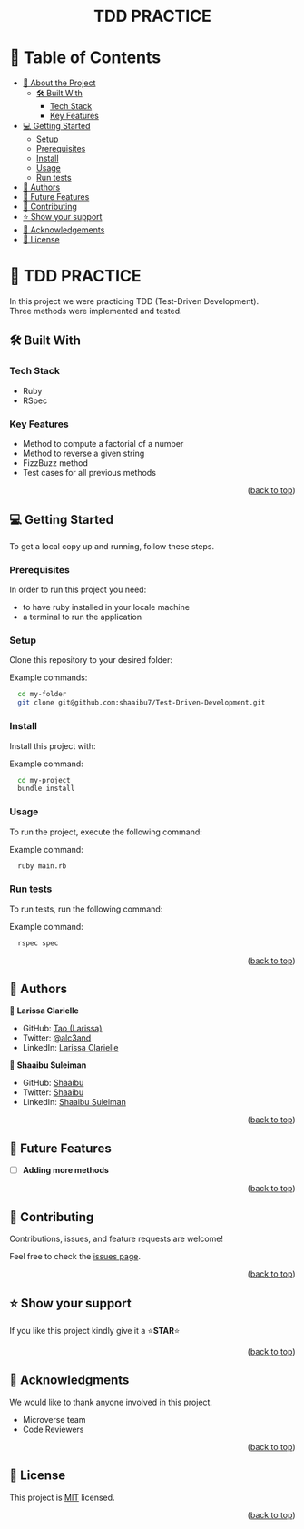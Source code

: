 <a name="readme-top"></a>

<div align="center">
  <br/>

  <h1><b>TDD PRACTICE</b></h1>

</div>

<!-- TABLE OF CONTENTS -->

# 📗 Table of Contents

- [📖 About the Project](#about-project)
  - [🛠 Built With](#built-with)
    - [Tech Stack](#tech-stack)
    - [Key Features](#key-features)
- [💻 Getting Started](#getting-started)
  - [Setup](#setup)
  - [Prerequisites](#prerequisites)
  - [Install](#install)
  - [Usage](#usage)
  - [Run tests](#run-tests)
- [👥 Authors](#authors)
- [🔭 Future Features](#future-features)
- [🤝 Contributing](#contributing)
- [⭐️ Show your support](#support)
- [🙏 Acknowledgements](#acknowledgements)
- [📝 License](#license)

<!-- PROJECT DESCRIPTION -->

# 📖 TDD PRACTICE <a name="about-project"></a>

In this project we were practicing TDD (Test-Driven Development). <br>
Three methods were implemented and tested.

## 🛠 Built With <a name="built-with"></a>

### Tech Stack <a name="tech-stack"></a>

  - Ruby
  - RSpec

<!-- Features -->

### Key Features <a name="key-features"></a>

- Method to compute a factorial of a number
- Method to reverse a given string
- FizzBuzz method
- Test cases for all previous methods

<p align="right">(<a href="#readme-top">back to top</a>)</p>

<!-- GETTING STARTED -->

## 💻 Getting Started <a name="getting-started"></a>

To get a local copy up and running, follow these steps.

### Prerequisites

In order to run this project you need:

 - to have ruby installed in your locale machine
 - a terminal to run the application

### Setup

Clone this repository to your desired folder:

Example commands:

```sh
  cd my-folder
  git clone git@github.com:shaaibu7/Test-Driven-Development.git
```

### Install

Install this project with:

Example command:

```sh
  cd my-project
  bundle install
```

### Usage

To run the project, execute the following command:

Example command:

```sh
  ruby main.rb
```

### Run tests

To run tests, run the following command:

Example command:

```sh
  rspec spec
```

<p align="right">(<a href="#readme-top">back to top</a>)</p>

<!-- AUTHORS -->

## 👥 Authors <a name="authors"></a>

👤 **Larissa Clarielle**

- GitHub: [Tao (Larissa)](https://github.com/rica213)
- Twitter: [@alc3and](https://twitter.com/alc3and)
- LinkedIn: [Larissa Clarielle](https://linkedin.com/in/larissa-clarielle)

👤 **Shaaibu Suleiman**

- GitHub: [Shaaibu](https://github.com/shaaibu7)
- Twitter: [Shaaibu](https://twitter.com/SuleimanShaaibu?t=EAqVJrP59poEb2W46kK9vg&s=09)
- LinkedIn: [Shaaibu Suleiman](https://www.linkedin.com/in/shaaibu-suleiman-119271206)

<p align="right">(<a href="#readme-top">back to top</a>)</p>

<!-- FUTURE FEATURES -->

## 🔭 Future Features <a name="future-features"></a>

- [ ] **Adding more methods**

<p align="right">(<a href="#readme-top">back to top</a>)</p>

<!-- CONTRIBUTING -->

## 🤝 Contributing <a name="contributing"></a>

Contributions, issues, and feature requests are welcome!

Feel free to check the [issues page](../../issues/).

<p align="right">(<a href="#readme-top">back to top</a>)</p>

<!-- SUPPORT -->

## ⭐️ Show your support <a name="support"></a>

If you like this project kindly give it a ⭐️**STAR**⭐️

<p align="right">(<a href="#readme-top">back to top</a>)</p>

<!-- ACKNOWLEDGEMENTS -->

## 🙏 Acknowledgments <a name="acknowledgements"></a>

We would like to thank anyone involved in this project.
  - Microverse team
  - Code Reviewers

<p align="right">(<a href="#readme-top">back to top</a>)</p>

<!-- LICENSE -->

## 📝 License <a name="license"></a>

This project is [MIT](./LICENSE) licensed.

<p align="right">(<a href="#readme-top">back to top</a>)</p>
